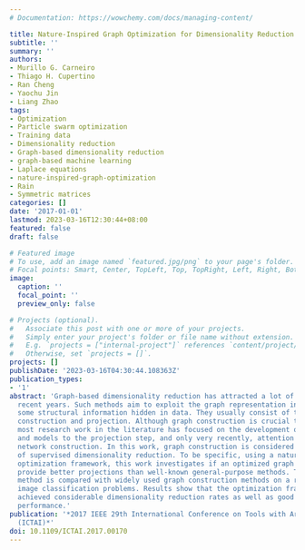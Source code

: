 ```yaml
---
# Documentation: https://wowchemy.com/docs/managing-content/

title: Nature-Inspired Graph Optimization for Dimensionality Reduction
subtitle: ''
summary: ''
authors:
- Murillo G. Carneiro
- Thiago H. Cupertino
- Ran Cheng
- Yaochu Jin
- Liang Zhao
tags:
- Optimization
- Particle swarm optimization
- Training data
- Dimensionality reduction
- Graph-based dimensionality reduction
- graph-based machine learning
- Laplace equations
- nature-inspired-graph-optimization
- Rain
- Symmetric matrices
categories: []
date: '2017-01-01'
lastmod: 2023-03-16T12:30:44+08:00
featured: false
draft: false

# Featured image
# To use, add an image named `featured.jpg/png` to your page's folder.
# Focal points: Smart, Center, TopLeft, Top, TopRight, Left, Right, BottomLeft, Bottom, BottomRight.
image:
  caption: ''
  focal_point: ''
  preview_only: false

# Projects (optional).
#   Associate this post with one or more of your projects.
#   Simply enter your project's folder or file name without extension.
#   E.g. `projects = ["internal-project"]` references `content/project/deep-learning/index.md`.
#   Otherwise, set `projects = []`.
projects: []
publishDate: '2023-03-16T04:30:44.108363Z'
publication_types:
- '1'
abstract: 'Graph-based dimensionality reduction has attracted a lot of attention in
  recent years. Such methods aim to exploit the graph representation in order to catch
  some structural information hidden in data. They usually consist of two steps: graph
  construction and projection. Although graph construction is crucial to the performance,
  most research work in the literature has focused on the development of heuristics
  and models to the projection step, and only very recently, attention was paid to
  network construction. In this work, graph construction is considered in the context
  of supervised dimensionality reduction. To be specific, using a nature-inspired
  optimization framework, this work investigates if an optimized graph is able to
  provide better projections than well-known general-purpose methods. The proposed
  method is compared with widely used graph construction methods on a range of real-world
  image classification problems. Results show that the optimization framework has
  achieved considerable dimensionality reduction rates as well as good predictive
  performance.'
publication: '*2017 IEEE 29th International Conference on Tools with Artificial Intelligence
  (ICTAI)*'
doi: 10.1109/ICTAI.2017.00170
---
```

